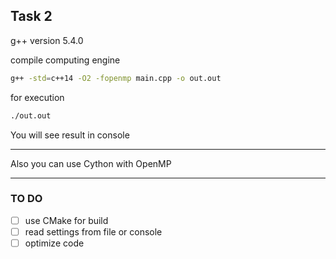 ## Task 2

g++ version 5.4.0

compile computing engine

```bash
g++ -std=c++14 -O2 -fopenmp main.cpp -o out.out
```

for execution

```bash
./out.out
```

You will see result in console

____________________

Also you can use Cython with OpenMP

____________________

### TO DO

- [ ] use CMake for build
- [ ] read settings from file or console
- [ ] optimize code
